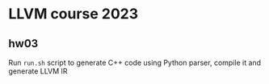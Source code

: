 # LLVM course 2023

## hw03

Run `run.sh` script to generate C++ code using Python parser, compile it and generate LLVM IR
